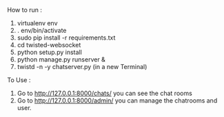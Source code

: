 How to run : 
1. virtualenv env
2. . env/bin/activate
3. sudo pip install -r requirements.txt
4. cd twisted-websocket
5. python setup.py install
6. python manage.py runserver &
7. twistd -n -y chatserver.py (in a new Terminal)

To Use :
1. Go to http://127.0.0.1:8000/chats/ you can see the chat rooms
2. Go to http://127.0.0.1:8000/admin/ you can manage the chatrooms and user. 

